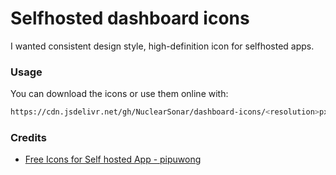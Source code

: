 # Selfhosted dashboard icons

I wanted consistent design style, high-definition icon for selfhosted apps.

### Usage

You can download the icons or use them online with:

```sh
https://cdn.jsdelivr.net/gh/NuclearSonar/dashboard-icons/<resolution>px/<example>.png

```

### Credits

* [Free Icons for Self hosted App - pipuwong](https://pipuwong.com/en/free-icons-for-self-hosted)
 
